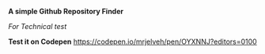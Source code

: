 **A simple Github Repository Finder**

_For Technical test_

**Test it on Codepen**
https://codepen.io/mrjelveh/pen/OYXNNJ?editors=0100

